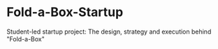 # Fold-a-Box-Startup
Student-led startup project: The design, strategy and execution behind "Fold-a-Box"
